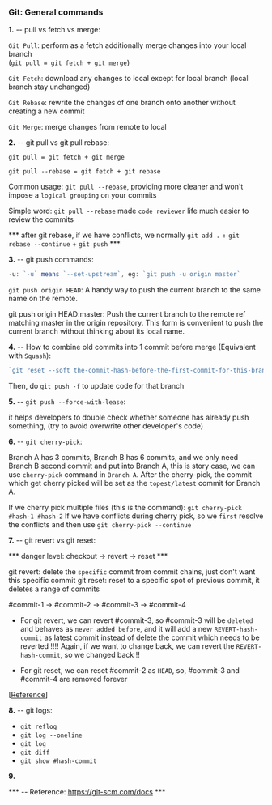 ### Git: General commands

<b>1.</b> -- pull vs fetch vs merge:

`Git Pull`: perform as a fetch additionally merge changes into your local branch  
(``` git pull = git fetch + git merge ```)

`Git Fetch`: download any changes to local except for local branch (local branch stay unchanged)

`Git Rebase`: rewrite the changes of one branch onto another without creating a new commit

`Git Merge`: merge changes from remote to local


<b>2.</b> -- git pull vs git pull rebase:

`git pull = git fetch + git merge`

`git pull --rebase = git fetch + git rebase`
<!-- this is something to recall quickly: https://github.com/twtrubiks/Git-Tutorials -->

Common usage: `git pull --rebase`, providing more cleaner and won't impose a `logical grouping` on your commits

Simple word: `git pull --rebase` made `code reviewer` life much easier to review the commits

*** after git rebase, if we have conflicts, we normally `git add .` + `git rebase --continue` + `git push` ***


<b>3.</b> -- git push commands:

``` js
-u: `-u` means `--set-upstream`, eg: `git push -u origin master`
```
`git push origin HEAD`: A handy way to push the current branch to the same name on the remote.

git push origin HEAD:master: Push the current branch to the remote ref matching master in the origin repository. This form is convenient to push the current branch without thinking about its local name.


<b>4.</b> -- How to combine old commits into 1 commit before merge (Equivalent with `Squash`):

``` js
`git reset --soft the-commit-hash-before-the-first-commit-for-this-branch`
```
Then, do ``` git push -f ``` to update code for that branch


<b>5.</b> -- `git push --force-with-lease`:

it helps developers to double check whether someone has already push something, (try to avoid overwrite other developer's code)


<b>6.</b> -- `git cherry-pick`:

Branch A has 3 commits, Branch B has 6 commits, and we only need Branch B second commit and put into Branch A, this is story case, we can use `cherry-pick` command in `Branch A`. After the cherry-pick, the commit which get cherry picked will be set as the `topest/latest` commit for Branch A.

If we cherry pick multiple files (this is the command): `git cherry-pick #hash-1 #hash-2`
If we have conflicts during cherry pick, so we `first` resolve the conflicts and then use `git cherry-pick --continue`


<b>7.</b> -- git revert vs git reset:

*** danger level: checkout -> revert -> reset ***

git revert: delete the `specific` commit from commit chains, just don't want this specific commit
git reset: reset to a specific spot of previous commit, it deletes a range of commits

#commit-1 -> #commit-2 -> #commit-3 -> #commit-4

- For git revert, we can revert #commit-3, so #commit-3 will be `deleted` and behaves as `never added before`, and it will add a new `REVERT-hash-commit` as latest commit instead of delete the commit which needs to be reverted !!!! Again, if we want to change back, we can revert the `REVERT-hash-commit`, so we changed back !!

- For git reset, we can reset #commit-2 as `HEAD`, so, #commit-3 and #commit-4 are removed forever  

[<a href="https://www.youtube.com/watch?v=RIYrfkZjWmA&ab_channel=TheNetNinja" target="_blank">Reference</a>]


<b>8.</b> -- git logs:

- `git reflog`
- `git log --oneline`
- `git log`
- `git diff`
- `git show #hash-commit`


<b>9.</b>



*** -- Reference: <a href="https://git-scm.com/docs" target="_blank">https://git-scm.com/docs</a> ***

